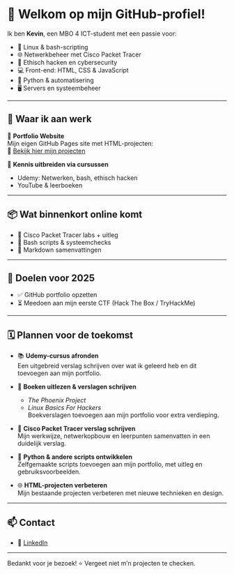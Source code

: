 # 👋 Welkom op mijn GitHub-profiel!

Ik ben **Kevin**, een MBO 4 ICT-student met een passie voor:

- 🐧 Linux & bash-scripting  
- 🌐 Netwerkbeheer met Cisco Packet Tracer  
- 🔐 Ethisch hacken en cybersecurity  
- 💻 Front-end: HTML, CSS & JavaScript  
- 🐍 Python & automatisering  
- 🖥️ Servers en systeembeheer  

---

## 🌱 Waar ik aan werk

🧩 **Portfolio Website**  
Mijn eigen GitHub Pages site met HTML-projecten:  
🔗 [Bekijk hier mijn projecten](https://kevinbog.github.io/html-cursus-projecten/)

🧠 **Kennis uitbreiden via cursussen**  
- Udemy: Netwerken, bash, ethisch hacken  
- YouTube & leerboeken  

---

## 📦 Wat binnenkort online komt

- 📂 Cisco Packet Tracer labs + uitleg  
- 🧪 Bash scripts & systeemchecks  
- 📘 Markdown samenvattingen  

---

## 🚀 Doelen voor 2025

- ✅ GitHub portfolio opzetten  
- ⏳ Meedoen aan mijn eerste CTF (Hack The Box / TryHackMe)  

---

## 🗓️ Plannen voor de toekomst

- 📚 **Udemy-cursus afronden**  
  Een uitgebreid verslag schrijven over wat ik geleerd heb en dit toevoegen aan mijn portfolio.

- 📖 **Boeken uitlezen & verslagen schrijven**  
  - *The Phoenix Project*  
  - *Linux Basics For Hackers*  
  Boekverslagen toevoegen aan mijn portfolio voor extra verdieping.

- 🧠 **Cisco Packet Tracer verslag schrijven**  
  Mijn werkwijze, netwerkopbouw en leerpunten samenvatten in een duidelijk verslag.

- 🐍 **Python & andere scripts ontwikkelen**  
  Zelfgemaakte scripts toevoegen aan mijn portfolio, met uitleg en gebruiksvoorbeelden.

- 🌐 **HTML-projecten verbeteren**  
  Mijn bestaande projecten verbeteren met nieuwe technieken en design.

---

## 📫 Contact

- 📎 [LinkedIn](https://www.linkedin.com/in/kevin-bogaert-898743362/)

---

Bedankt voor je bezoek! ⭐ Vergeet niet m’n projecten te checken.
